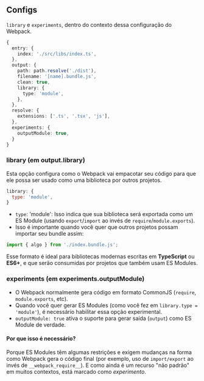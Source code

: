 ## Configs

`library` e `experiments`, dentro do contexto dessa configuração do Webpack.

```ts
{
  entry: {
    index: './src/libs/index.ts',
  },
  output: {
    path: path.resolve('./dist'),
    filename: '[name].bundle.js',
    clean: true,
    library: {
      type: 'module',
    },
  },
  resolve: {
    extensions: ['.ts', '.tsx', 'js'],
  },
  experiments: {
    outputModule: true,
  }
}
```

### library (em output.library)

Esta opção configura como o Webpack vai empacotar seu código para que ele possa ser usado como uma biblioteca por outros projetos.

```js
library: {
  type: 'module',
}
```
- `type`: 'module': Isso indica que sua biblioteca será exportada como um ES Module (usando `export`/`import` ao invés de `require`/`module.exports`).
- Isso é importante quando você quer que outros projetos possam importar seu bundle assim:

```js
import { algo } from './index.bundle.js';
```

Esse formato é ideal para bibliotecas modernas escritas em **TypeScript** ou **ES6+**, e que serão consumidas por projetos que também usam ES Modules.


### experiments (em experiments.outputModule)

- O Webpack normalmente gera código em formato CommonJS (`require`, `module.exports`, etc).
- Quando você quer gerar ES Modules (como você fez em `library.type = 'module'`), é necessário habilitar essa opção experimental.
- `outputModule: true` ativa o suporte para gerar saída (`output`) como ES Module de verdade.

#### Por que isso é necessário?

Porque ES Modules têm algumas restrições e exigem mudanças na forma como Webpack gera o código final (por exemplo, uso de `import/export` ao invés de `__webpack_require__`). E como ainda é um recurso "não padrão" em muitos contextos, está marcado como _experimento_.